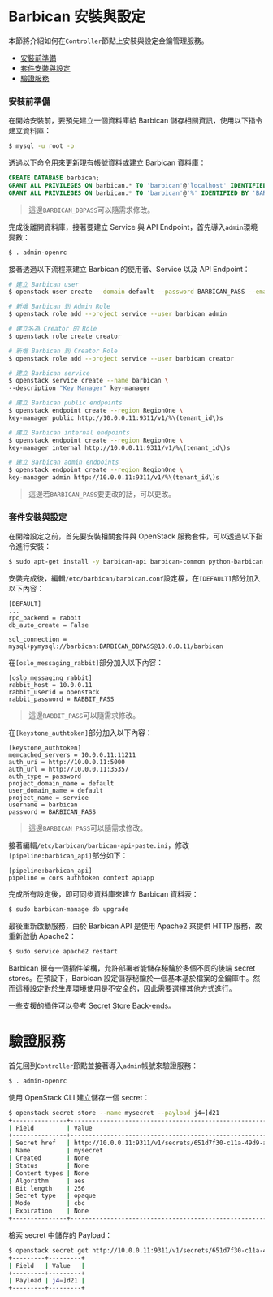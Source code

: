 # Barbican 安裝與設定
本節將介紹如何在`Controller`節點上安裝與設定金鑰管理服務。

- [安裝前準備](#安裝前準備)
- [套件安裝與設定](#套件安裝與設定)
- [驗證服務](#驗證服務)

### 安裝前準備
在開始安裝前，要預先建立一個資料庫給 Barbican 儲存相關資訊，使用以下指令建立資料庫：
```sh
$ mysql -u root -p
```

透過以下命令用來更新現有帳號資料或建立 Barbican 資料庫：
```sql
CREATE DATABASE barbican;
GRANT ALL PRIVILEGES ON barbican.* TO 'barbican'@'localhost' IDENTIFIED BY 'BARBICAN_DBPASS';
GRANT ALL PRIVILEGES ON barbican.* TO 'barbican'@'%' IDENTIFIED BY 'BARBICAN_DBPASS';
```
> 這邊`BARBICAN_DBPASS`可以隨需求修改。

完成後離開資料庫，接著要建立 Service 與 API Endpoint，首先導入`admin`環境變數：
```sh
$ . admin-openrc
```

接著透過以下流程來建立 Barbican 的使用者、Service 以及 API Endpoint：
```sh
# 建立 Barbican user
$ openstack user create --domain default --password BARBICAN_PASS --email barbican@example.com barbican

# 新增 Barbican 到 Admin Role
$ openstack role add --project service --user barbican admin

# 建立名為 Creator 的 Role
$ openstack role create creator

# 新增 Barbican 到 Creator Role
$ openstack role add --project service --user barbican creator

# 建立 Barbican service
$ openstack service create --name barbican \
--description "Key Manager" key-manager

# 建立 Barbican public endpoints
$ openstack endpoint create --region RegionOne \
key-manager public http://10.0.0.11:9311/v1/%\(tenant_id\)s

# 建立 Barbican internal endpoints
$ openstack endpoint create --region RegionOne \
key-manager internal http://10.0.0.11:9311/v1/%\(tenant_id\)s

# 建立 Barbican admin endpoints
$ openstack endpoint create --region RegionOne \
key-manager admin http://10.0.0.11:9311/v1/%\(tenant_id\)s
```
> 這邊若`BARBICAN_PASS`要更改的話，可以更改。

### 套件安裝與設定
在開始設定之前，首先要安裝相關套件與 OpenStack 服務套件，可以透過以下指令進行安裝：
```sh
$ sudo apt-get install -y barbican-api barbican-common python-barbican
```

安裝完成後，編輯`/etc/barbican/barbican.conf`設定檔，在`[DEFAULT]`部分加入以下內容：
```
[DEFAULT]
...
rpc_backend = rabbit
db_auto_create = False

sql_connection = mysql+pymysql://barbican:BARBICAN_DBPASS@10.0.0.11/barbican
```

在`[oslo_messaging_rabbit]`部分加入以下內容：
```
[oslo_messaging_rabbit]
rabbit_host = 10.0.0.11
rabbit_userid = openstack
rabbit_password = RABBIT_PASS
```
> 這邊`RABBIT_PASS`可以隨需求修改。

在`[keystone_authtoken]`部分加入以下內容：
```
[keystone_authtoken]
memcached_servers = 10.0.0.11:11211
auth_uri = http://10.0.0.11:5000
auth_url = http://10.0.0.11:35357
auth_type = password
project_domain_name = default
user_domain_name = default
project_name = service
username = barbican
password = BARBICAN_PASS
```
> 這邊`BARBICAN_PASS`可以隨需求修改。

接著編輯`/etc/barbican/barbican-api-paste.ini`，修改`[pipeline:barbican_api]`部分如下：
```
[pipeline:barbican_api]
pipeline = cors authtoken context apiapp
```

完成所有設定後，即可同步資料庫來建立 Barbican 資料表：
```sh
$ sudo barbican-manage db upgrade
```

最後重新啟動服務，由於 Barbican API 是使用 Apache2 來提供 HTTP 服務，故重新啟動 Apache2：
```sh
$ sudo service apache2 restart
```

Barbican 擁有一個插件架構，允許部署者能儲存秘鑰於多個不同的後端 secret stores。在預設下，Barbican 設定儲存秘鑰於一個基本基於檔案的金鑰庫中。然而這種設定對於生產環境使用是不安全的，因此需要選擇其他方式進行。

一些支援的插件可以參考 [Secret Store Back-ends](http://docs.openstack.org/project-install-guide/key-manager/newton/barbican-backend.html#barbican-backend)。

# 驗證服務
首先回到`Controller`節點並接著導入`admin`帳號來驗證服務：
```sh
$ . admin-openrc
```

使用 OpenStack CLI 建立儲存一個 secret：
```sh
$ openstack secret store --name mysecret --payload j4=]d21
+---------------+-----------------------------------------------------------------------+
| Field         | Value                                                                 |
+---------------+-----------------------------------------------------------------------+
| Secret href   | http://10.0.0.11:9311/v1/secrets/651d7f30-c11a-49d9-a0f1-34cd313a36fa |
| Name          | mysecret                                                              |
| Created       | None                                                                  |
| Status        | None                                                                  |
| Content types | None                                                                  |
| Algorithm     | aes                                                                   |
| Bit length    | 256                                                                   |
| Secret type   | opaque                                                                |
| Mode          | cbc                                                                   |
| Expiration    | None                                                                  |
+---------------+-----------------------------------------------------------------------+
```

檢索 secret 中儲存的 Payload：
```sh
$ openstack secret get http://10.0.0.11:9311/v1/secrets/651d7f30-c11a-49d9-a0f1-34cd313a36fa --payload
+---------+---------+
| Field   | Value   |
+---------+---------+
| Payload | j4=]d21 |
+---------+---------+
```
